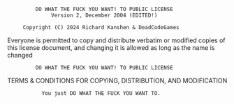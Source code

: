              DO WHAT THE FUCK YOU WANT! TO PUBLIC LICENSE            
                  Version 2, December 2004 (EDITED!)                

         Copyright (C) 2024 Richard Kanshen & DeadCodeGames         

  Everyone is permitted to copy and distribute verbatim or modified 
 copies of this license document, and changing it is allowed as long
                       as the name is changed                       

             DO WHAT THE FUCK YOU WANT! TO PUBLIC LICENSE            
   TERMS & CONDITIONS FOR COPYING, DISTRIBUTION, AND MODIFICATION   

               You just DO WHAT THE FUCK YOU WANT TO.               